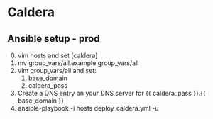 # Caldera

## Ansible setup - prod
0. vim hosts and set [caldera]
0. mv group_vars/all.example group_vars/all
0. vim group_vars/all and set:
    1. base_domain
    1. caldera_pass
0. Create a DNS entry on your DNS server for {{ caldera_pass }}.{{ base_domain }}
0. ansible-playbook -i hosts deploy_caldera.yml -u <user>